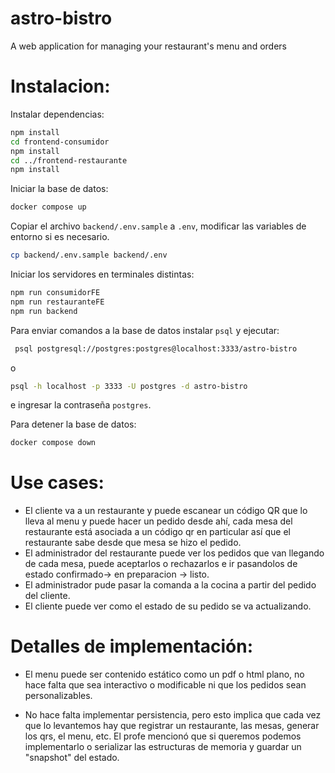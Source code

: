 # astro-bistro

A web application for managing your restaurant's menu and orders

# Instalacion:

Instalar dependencias:

```bash
npm install
cd frontend-consumidor
npm install
cd ../frontend-restaurante
npm install
```

Iniciar la base de datos:

```bash
docker compose up
```

Copiar el archivo `backend/.env.sample` a `.env`, modificar las variables de entorno si es necesario.

```bash
cp backend/.env.sample backend/.env
```

Iniciar los servidores en terminales distintas:

```bash
npm run consumidorFE
npm run restauranteFE
npm run backend
```

Para enviar comandos a la base de datos instalar `psql` y ejecutar:

```bash
 psql postgresql://postgres:postgres@localhost:3333/astro-bistro
```

o

```bash
psql -h localhost -p 3333 -U postgres -d astro-bistro
```

e ingresar la contraseña `postgres`.

Para detener la base de datos:

```bash
docker compose down
```

# Use cases:

-   El cliente va a un restaurante y puede escanear un código QR que lo lleva al menu y puede hacer un pedido desde ahí, cada mesa del restaurante está asociada a un código qr en particular así que el restaurante sabe desde que mesa se hizo el pedido.
-   El administrador del restaurante puede ver los pedidos que van llegando de cada mesa, puede aceptarlos o rechazarlos e ir pasandolos de estado confirmado-> en preparacion -> listo.
-   El administrador pude pasar la comanda a la cocina a partir del pedido del cliente.
-   El cliente puede ver como el estado de su pedido se va actualizando.

# Detalles de implementación:

-   El menu puede ser contenido estático como un pdf o html plano, no hace falta que sea interactivo o modificable ni que los pedidos sean personalizables.

*   No hace falta implementar persistencia, pero esto implica que cada vez que lo levantemos hay que registrar un restaurante, las mesas, generar los qrs, el menu, etc. El profe mencionó que si queremos podemos implementarlo o serializar las estructuras de memoria y guardar un "snapshot" del estado.
